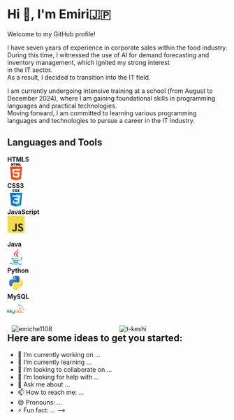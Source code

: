# Hi 👋, I'm Emiri🇯🇵

Welcome to my GitHub profile!

I have seven years of experience in corporate sales within the food industry.  
During this time, I witnessed the use of AI for demand forecasting and inventory management, which ignited my strong interest  
in the IT sector.  
As a result, I decided to transition into the IT field.  

I am currently undergoing intensive training at a school (from August to December 2024),  where I am gaining foundational skills in programming languages and practical technologies.    
Moving forward, I am committed to learning various programming languages and technologies to pursue a career in the IT industry.  



## Languages and Tools
**HTML5**  
<img src="https://raw.githubusercontent.com/devicons/devicon/master/icons/html5/html5-original-wordmark.svg" width="40" height="40" />  
**CSS3**  
<img src="https://raw.githubusercontent.com/devicons/devicon/master/icons/css3/css3-original-wordmark.svg" width="40" height="40" />  
**JavaScript**  
<img src="https://raw.githubusercontent.com/devicons/devicon/master/icons/javascript/javascript-original.svg" width="40" height="40" />  

**Java**  
<img src="https://raw.githubusercontent.com/devicons/devicon/master/icons/java/java-original.svg" width="40" height="40" />  
**Python**  
<img src="https://raw.githubusercontent.com/devicons/devicon/master/icons/python/python-original.svg" width="40" height="40" />  
**MySQL**  
<img src="https://raw.githubusercontent.com/devicons/devicon/master/icons/mysql/mysql-original-wordmark.svg" width="40" height="40" />



<p><img align="right" width="49%" 
     src="https://github-readme-stats.vercel.app/api?username=emiche1108&show_icons=true&locale=en" alt="t-keshi" /></p>

<p><img align="right" width="49%" 
        src="https://github-readme-stats.vercel.app/api/top-langs?username=emiche1108&show_icons=true&locale=en&layout=compact" alt="emiche1108" /></p>




## Here are some ideas to get you started:
- 🔭 I’m currently working on ...
- 🌱 I’m currently learning ...
- 👯 I’m looking to collaborate on ...
- 🤔 I’m looking for help with ...
- 💬 Ask me about ...
- 📫 How to reach me: ...
- 😄 Pronouns: ...
- ⚡ Fun fact: ...
-->

  

